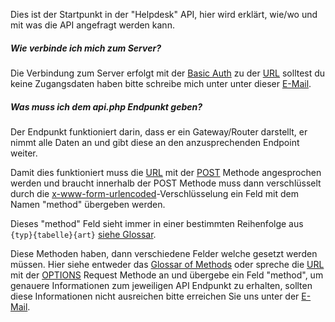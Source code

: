 Dies ist der Startpunkt in der "Helpdesk" API, hier wird erklärt, wie/wo und mit was die API angefragt werden kann.

##### Wie verbinde ich mich zum Server?

Die Verbindung zum Server erfolgt mit der [Basic Auth](https://en.wikipedia.org/wiki/Basic_access_authentication) zu der [URL](https://oberstufe.v2201910106725100809.hotsrv.de/helpdesk/API/api.php) solltest du keine Zugangsdaten haben bitte schreibe mich unter unter dieser [E-Mail](mailto:taw.kontakt+helpdesk@gmail.com).

##### Was muss ich dem api.php Endpunkt geben?

Der Endpunkt funktioniert darin, dass er ein Gateway/Router darstellt, er nimmt alle Daten an und gibt diese an den anzusprechenden Endpoint weiter.

Damit dies funktioniert muss die [URL](https://oberstufe.v2201910106725100809.hotsrv.de/helpdesk/API/api.php) mit der [POST](https://en.wikipedia.org/wiki/POST_(HTTP)) Methode angesprochen werden und braucht innerhalb der POST Methode muss dann verschlüsselt durch die [x-www-form-urlencoded](https://en.wikipedia.org/wiki/Percent-encoding#The_application/x-www-form-urlencoded_type)-Verschlüsselung ein Feld mit dem Namen "method" übergeben werden.

Dieses "method" Feld sieht immer in einer bestimmten Reihenfolge aus
`{typ}{tabelle}{art}` [siehe Glossar](Glossar%20of%20Methods.md).

Diese Methoden haben, dann verschiedene Felder welche gesetzt werden müssen. 
Hier siehe entweder das [Glossar of Methods](Glossar%20of%20Methods.md) oder spreche die [URL](https://oberstufe.v2201910106725100809.hotsrv.de/helpdesk/API/api.php) mit der [OPTIONS](https://en.wikipedia.org/wiki/HTTP#Request_methods) Request Methode an und übergebe ein Feld "method", um genauere Informationen zum jeweiligen API Endpunkt zu erhalten, sollten diese Informationen nicht ausreichen bitte erreichen Sie uns unter der [E-Mail](mailto:taw.kontakt+helpdesk@gmail.com).

